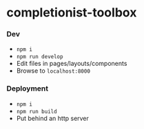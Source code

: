 # completionist-toolbox

### Dev

* `npm i`
* `npm run develop`
* Edit files in pages/layouts/components
* Browse to `localhost:8000`

### Deployment

* `npm i`
* `npm run build`
* Put behind an http server

